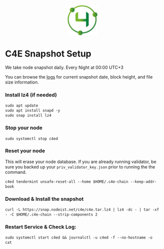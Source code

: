 <p align="center">
  <img height="100" height="auto" src="https://raw.githubusercontent.com/Nodeist/Kurulumlar/main/logos/c4e.png">
</p>



# C4E Snapshot Setup
We take node snapshot daily.
Every Night at 00:00 UTC+3

You can browse the [logs](https://snap.nodeist.net/c4e/log.txt) for current snapshot date, block height, and file size information.

### Install lz4 (if needed)
```
sudo apt update
sudo apt install snapd -y
sudo snap install lz4
```

### Stop your node
```
sudo systemctl stop c4ed
```

### Reset your node
This will erase your node database. If you are already running validator, be sure you backed up your `priv_validator_key.json` prior to running the the command.

```
c4ed tendermint unsafe-reset-all --home $HOME/.c4e-chain --keep-addr-book
```

### Download & Install the snapshot
```
curl -L https://snap.nodeist.net/c4e/c4e.tar.lz4 | lz4 -dc - | tar -xf - -C $HOME/.c4e-chain --strip-components 2
```

### Restart Service & Check Log:
```
sudo systemctl start c4ed && journalctl -u c4ed -f --no-hostname -o cat
```

